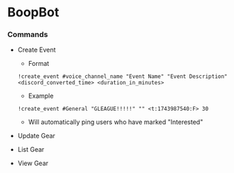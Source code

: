 # BoopBot

### Commands
- Create Event
	- Format
	```
	!create_event #voice_channel_name "Event Name" "Event Description" <discord_converted_time> <duration_in_minutes>
	```
	- Example
	```
	!create_event #General "GLEAGUE!!!!!" "" <t:1743987540:F> 30
	```
	- Will automatically ping users who have marked "Interested"

- Update Gear

- List Gear

- View Gear